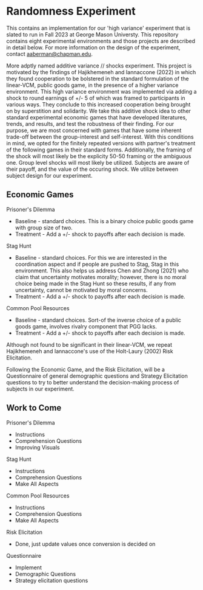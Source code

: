 # Randomness Experiment

This contains an implementation for our 'high variance' experiment that is slated to run in Fall 2023 at George Mason Universty. This repository contains eight experimental environments and those projects are described in detail below. For more information on the design of the experiment, contact aaberman@chapman.edu.

More adptly named additive variance // shocks experiment. This project is motivated by the findings of Hajikhemeneh and Iannaccone (2022) in which they found cooperation to be bolstered in the standard formulation of the linear-VCM, public goods game, in the presence of a higher variance environment. This high variance environment was implemented via adding a shock to round earnings of +/- 5 of which was framed to participants in various ways. They conclude to this increased cooperation being brought on by superstition and solidarity. We take this additive shock idea to other standard experimental economic games that have developed literatures, trends, and results, and test the robustness of their finding. For our purpose, we are most concerned with games that have some inherent trade-off between the group-interest and self-interest. With this conditions in mind, we opted for the finitely repeated versions with partner's treatment of the following games in their standard forms. Additionally, the framing of the shock will most likely be the explicity 50-50 framing or the ambiguous one. Group level shocks will most likely be utilized. Subjects are aware of their payoff, and the value of the occuring shock. We utilize between subject design for our experiment.

## Economic Games

Prisoner's Dilemma
- Baseline - standard choices. This is a binary choice public goods game with group size of two.
- Treatment - Add a +/- shock to payoffs after each decision is made.

Stag Hunt
- Baseline - standard choices. For this we are interested in the coordination aspect and if people are pushed to Stag, Stag in this environment. This also helps us address Chen and Zhong (2021) who claim that uncertainty motivates morality; however, there is no moral choice being made in the Stag Hunt so these results, if any from uncertainty, cannot be motivated by moral concerns.
-  Treatment - Add a +/- shock to payoffs after each decision is made.

Common Pool Resources
- Baseline - standard choices. Sort-of the inverse choice of a public goods game, involves rivalry component that PGG lacks.
- Treatment - Add a +/- shock to payoffs after each decision is made.

Although not found to be significant in their linear-VCM, we repeat Hajikhemeneh and Iannaccone's use of the Holt-Laury (2002) Risk Elicitation.

Following the Economic Game, and the Risk Elicitation, will be a Questionnaire of general demographic questions and Strategy Elicitation questions to try to better understand the decision-making process of subjects in our experiment. 

## Work to Come

Prisoner's Dilemma
- Instructions
- Comprehension Questions
- Improving Visuals

Stag Hunt
- Instructions
- Comprehension Questions
- Make All Aspects

Common Pool Resources
- Instructions
- Comprehension Questions
- Make All Aspects

Risk Elicitation
- Done, just update values once conversion is decided on

Questionnaire
- Implement
- Demographic Questions
- Strategy elicitation questions
